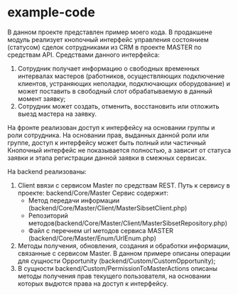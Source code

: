 # example-code
В данном проекте представлен пример моего кода. В продакшене модуль реализует кнопочный интерфейс управления состоянием (статусом) 
сделок сотрудниками из CRM в проекте MASTER по средствам API.  Средствами данного интерфейса:
1. Сотрудник получает информацию о свободных временных интервалах мастеров (работников, осуществляющих подключение клиентов,
устраняющих неполадки, подключающих оборудование) и может поставить в свободный слот обрабатываемую в данный момент заявку;
2. Сотрудник может создать, отменить, восстановить или отложить выезд мастера на заявку.

На фронте реализован доступ к интерфейсу на основании группы и роли сотрудника. На основании прав, выданных данной роли или группе, 
доступ к интерфейсу может быть полный или частичный 
 Кнопочный интерфейс не показывается полностью, а зависит от статуса заявки и этапа 
регистрации данной заявки в смежных сервисах. 

На backend  реализованы:
1. Client ввязи с сервисом Master по средствам REST. Путь к сервису в проекте: backend/Core/Master
   Сервис содержит:
     - Метод передачи информации (backend/Core/Master/Client/MasterSibsetClient.php)
     - Репозиторий методов(backend/Core/Master/Client/MasterSibsetRepository.php)
     - Файл с перечнем url методов сервиса MASTER (backend/Core/Master/Enum/UrlEnum.php)
2. Методы получения, обновления, создания и обработки информации, связанные с сервисом  Master. В данном примере описаны 
операции для сущности Opportunity (backend/Custom/CustomOpportunity);
3. В сущности  backend/Custom/PermissionToMasterActions описаны методы получения прав текущего пользователя, на основании которых 
выдются права на доступ к интерфейсу.